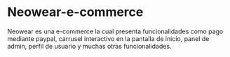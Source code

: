 # Neowear-e-commerce
Neowear es una e-commerce la cual presenta funcionalidades como pago mediante paypal, carrusel interactivo en la pantalla de inicio, panel de admin, perfil de usuario y muchas otras funcionalidades.
